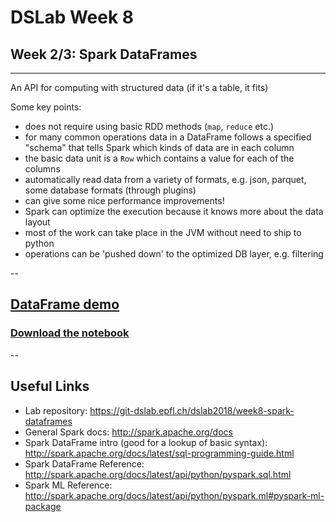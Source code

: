 
# DSLab Week 8

## Week 2/3: Spark DataFrames

---

An API for computing with structured data (if it's a table, it fits)

Some key points:

* does not require using basic RDD methods (`map`, `reduce` etc.)
* for many common operations data in a DataFrame follows a specified "schema" that tells Spark which kinds of data are in each column
* the basic data unit is a `Row` which contains a value for each of the columns
* automatically read data from a variety of formats, e.g. json, parquet, some database formats (through plugins)
* can give some nice performance improvements!
* Spark can optimize the execution because it knows more about the data layout
* most of the work can take place in the JVM without need to ship to python
* operations can be 'pushed down' to the optimized DB layer, e.g. filtering

--

## [DataFrame demo](./dataframe_demo.slides.html)

### [Download the notebook](./dataframe_demo.ipynb)

--

## Useful Links

* Lab repository: https://git-dslab.epfl.ch/dslab2018/week8-spark-dataframes
* General Spark docs: http://spark.apache.org/docs
* Spark DataFrame intro (good for a lookup of basic syntax): http://spark.apache.org/docs/latest/sql-programming-guide.html
* Spark DataFrame Reference: http://spark.apache.org/docs/latest/api/python/pyspark.sql.html
* Spark ML Reference: http://spark.apache.org/docs/latest/api/python/pyspark.ml#pyspark-ml-package
